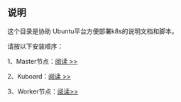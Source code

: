 ## 说明

这个目录是协助 Ubuntu平台方便部署k8s的说明文档和脚本。

请按以下安装顺序：

1、Master节点：[阅读 >>](./1master.md) 

2、Kuboard：[阅读 >> ](./2kuboard.md) 

3、Worker节点：[阅读>>](./3node.md) 